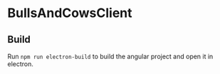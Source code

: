 # BullsAndCowsClient 

## Build

Run `npm run electron-build` to build the angular project and open it in electron.
